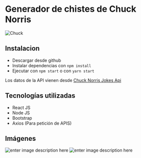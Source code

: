# Generador de chistes de Chuck Norris

![Chuck](https://media.tenor.com/yvlPybIv5KwAAAAC/chuck-norris-salute.gif)

## Instalacion

- Descargar desde github
- Instalar dependencias con `npm install`
- Ejecutar con `npm start` o con `yarn start`

Los datos de la API vienen desde [Chuck Norris Jokes Api](https://api.chucknorris.io/)

## Tecnologías utilizadas

- React JS
- Node JS
- Bootstrap
- Axios (Para petición de APIS)

## Imágenes

![enter image description here](https://i.ibb.co/VMjftzx/chuck1.png%20https://i.ibb.co/grdBKNg/chuck2.png%20https://i.ibb.co/qdsHScj/chuck3.png)
![enter image description here](https://i.ibb.co/qdsHScj/chuck3.png)
